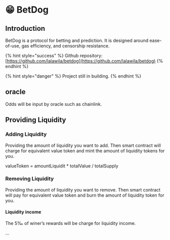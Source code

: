 # 😁 BetDog

## Introduction

BetDog is a protocol for betting and prediction. It is designed around ease-of-use, gas efficiency, and censorship resistance.



{% hint style="success" %}
Github repository: [https://github.com/lalawila/betdog](https://github.com/lalawila/betdog)
{% endhint %}

{% hint style="danger" %}
Project still in building.
{% endhint %}

## oracle

Odds will be input by oracle such as chainlink.



## Providing Liquidity

### Adding Liquidity

Providing the amount of liquidity you want to add. Then smart contract will charge for equivalent value token and mint the amount of liquidity tokens for you.

valueToken = amountLiquidit \* totalValue / totalSupply

### Removing Liquidity

Providing the amount of liquidity you want to remove. Then smart contract will pay for equivalent value token and burn the amount of liquidity token for you.

#### Liquidity income

The 5‰ of winer’s rewards will be charge for liquidity income.



...

